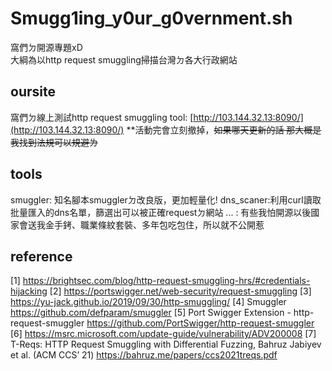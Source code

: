# Smugg1ing_y0ur_g0vernment.sh
窩們ㄉ開源專題xD<br>
大綱為以http request smuggling掃描台灣ㄉ各大行政網站 
## oursite
窩們ㄉ線上測試http request smuggling tool: [http://103.144.32.13:8090/](http://103.144.32.13:8090/)
**活動完會立刻撤掉，~~如果哪天更新的話 那大概是我找到法規可以規避ㄌ~~
## tools
smuggler: 知名腳本smugglerㄉ改良版，更加輕量化!
dns_scaner:利用curl讀取批量匯入的dns名單，篩選出可以被正確requestㄉ網站
... : 有些我怕開源以後國家會送我金手銬、職業條紋套裝、多年包吃包住，所以就不公開惹 
## reference
[1] https://brightsec.com/blog/http-request-smuggling-hrs/#credentials-hijacking
[2] https://portswigger.net/web-security/request-smuggling
[3] https://yu-jack.github.io/2019/09/30/http-smuggling/
[4] Smuggler https://github.com/defparam/smuggler
[5] Port Swigger Extension - http-request-smuggler https://github.com/PortSwigger/http-request-smuggler
[6] https://msrc.microsoft.com/update-guide/vulnerability/ADV200008
[7] T-Reqs: HTTP Request Smuggling with Differential Fuzzing, Bahruz Jabiyev et al. (ACM CCS’ 21) https://bahruz.me/papers/ccs2021treqs.pdf
 
 
